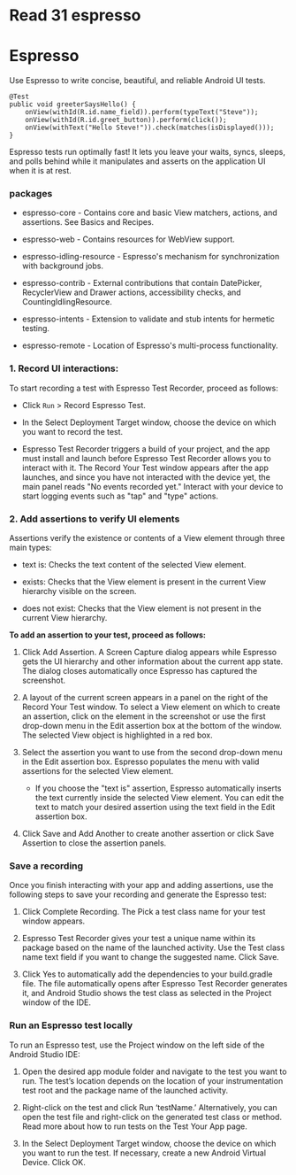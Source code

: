 # Read 31 espresso
# Espresso

Use Espresso to write concise, beautiful, and reliable Android UI tests.

```
@Test
public void greeterSaysHello() {
    onView(withId(R.id.name_field)).perform(typeText("Steve"));
    onView(withId(R.id.greet_button)).perform(click());
    onView(withText("Hello Steve!")).check(matches(isDisplayed()));
}
```

Espresso tests run optimally fast! It lets you leave your waits, syncs, sleeps, and polls behind while it manipulates and asserts on the application UI when it is at rest.

### packages

- espresso-core - Contains core and basic View matchers, actions, and assertions. See Basics and Recipes.

- espresso-web - Contains resources for WebView support.

- espresso-idling-resource - Espresso's mechanism for synchronization with background jobs.

- espresso-contrib - External contributions that contain DatePicker, RecyclerView and Drawer actions, accessibility checks, and CountingIdlingResource.

- espresso-intents - Extension to validate and stub intents for hermetic testing.

- espresso-remote - Location of Espresso's multi-process functionality.

### 1. Record UI interactions:

To start recording a test with Espresso Test Recorder, proceed as follows:

- Click `Run` > Record Espresso Test.

- In the Select Deployment Target window, choose the device on which you want to record the test.

- Espresso Test Recorder triggers a build of your project, and the app must install and launch before Espresso Test Recorder allows you to interact with it. The Record Your Test window appears after the app launches, and since you have not interacted with the device yet, the main panel reads "No events recorded yet." Interact with your device to start logging events such as "tap" and "type" actions.

### 2. Add assertions to verify UI elements

Assertions verify the existence or contents of a View element through three main types:

- text is: Checks the text content of the selected View element.

- exists: Checks that the View element is present in the current View hierarchy visible on the screen.

- does not exist: Checks that the View element is not present in the current View hierarchy.

**To add an assertion to your test, proceed as follows:**

1. Click Add Assertion. A Screen Capture dialog appears while Espresso gets the UI hierarchy and other information about the current app state. The dialog closes automatically once Espresso has captured the screenshot.

2. A layout of the current screen appears in a panel on the right of the Record Your Test window. To select a View element on which to create an assertion, click on the element in the screenshot or use the first drop-down menu in the Edit assertion box at the bottom of the window. The selected View object is highlighted in a red box.

3. Select the assertion you want to use from the second drop-down menu in the Edit assertion box. Espresso populates the menu with valid assertions for the selected View element.
   - If you choose the "text is" assertion, Espresso automatically inserts the text currently inside the selected View element. You can edit the text to match your desired assertion using the text field in the Edit assertion box.

4. Click Save and Add Another to create another assertion or click Save Assertion to close the assertion panels.

### Save a recording

Once you finish interacting with your app and adding assertions, use the following steps to save your recording and generate the Espresso test:

1. Click Complete Recording. The Pick a test class name for your test window appears.

2. Espresso Test Recorder gives your test a unique name within its package based on the name of the launched activity. Use the Test class name text field if you want to change the suggested name. Click Save.

3. Click Yes to automatically add the dependencies to your build.gradle file.
The file automatically opens after Espresso Test Recorder generates it, and Android Studio shows the test class as selected in the Project window of the IDE.

### Run an Espresso test locally
To run an Espresso test, use the Project  window on the left side of the Android Studio IDE:

1. Open the desired app module folder and navigate to the test you want to run. The test’s location depends on the location of your instrumentation test root and the package name of the launched activity. 

2. Right-click on the test and click Run ‘testName.’
Alternatively, you can open the test file and right-click on the generated test class or method. Read more about how to run tests on the Test Your App page.

3. In the Select Deployment Target window, choose the device on which you want to run the test. If necessary, create a new Android Virtual Device. Click OK.
